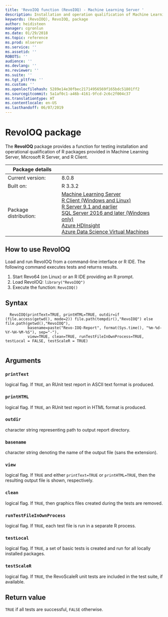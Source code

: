```yaml
---
title: 'RevoIOQ function (RevoIOQ) - Machine Learning Server '
description: Installation and operation qualification of Machine Learning Server
keywords: (RevoIOQ), RevoIOQ, package
author: heidisteen
manager: cgronlun
ms.date: 01/29/2018
ms.topic: reference
ms.prod: mlserver
ms.service: ''
ms.assetid: ''
ROBOTS: ''
audience: ''
ms.devlang: ''
ms.reviewer: ''
ms.suite: ''
ms.tgt_pltfrm: ''
ms.custom: ''
ms.openlocfilehash: 5289e14e30fbec21714956569f165bdc51801ff2
ms.sourcegitcommit: 5a1af0c1-a46b-4161-9fcd-2c6c2f004c37
ms.translationtype: HT
ms.contentlocale: en-US
ms.lasthandoff: 06/07/2019
---
```

 # <a name="revoioq-package"></a>RevoIOQ package

 The **RevoIOQ** package provides a function for testing installation and operational qualification of R packages provided in Machine Learning Server, Microsoft R Server, and R Client.
 
| Package details | |
|--------|-|
| Current version: |  8.0.8 |
| Built on: | R 3.3.2 |
| Package distribution: | [Machine Learning Server](../what-is-machine-learning-server.md) </br>[R Client (Windows and Linux)](../r-client/what-is-microsoft-r-client.md) <br/>[R Server 9.1 and earlier](../what-is-microsoft-r-server.md)   <br/>[SQL Server 2016 and later (Windows only)](https://docs.microsoft.com/sql/advanced-analytics/getting-started-with-machine-learning-services)   <br/> [Azure HDInsight](https://docs.microsoft.com/azure/hdinsight/hdinsight-hadoop-r-server-get-started) <br/>[Azure Data Science Virtual Machines](https://docs.microsoft.com/azure/machine-learning/machine-learning-data-science-provision-vm) |   

 
## <a name="how-to-use-revoioq"></a>How to use RevoIOQ

Load and run RevoIOQ from a command-line interface or R IDE. The following command executes tests and returns results.

1. Start Revo64 (on Linux) or an R IDE providing an R prompt.
2. Load RevoIOQ: `library("RevoIOQ")`
3. Execute the function: `RevoIOQ()`

## <a name="syntax"></a>Syntax

```   
  RevoIOQ(printText=TRUE, printHTML=TRUE, outdir=if (file.access(getwd(), mode=2)) file.path(tempdir(),"RevoIOQ") else file.path(getwd(),"RevoIOQ"), 
          basename=paste("Revo-IOQ-Report", format(Sys.time(), "%m-%d-%Y-%H-%M-%S"), sep="-"),
          view=TRUE, clean=TRUE, runTestFileInOwnProcess=TRUE, testLocal = FALSE, testScaleR = TRUE)
 
```
 
 ## <a name="arguments"></a>Arguments

   
 ### `printText`
 logical flag. If `TRUE`, an RUnit test report in ASCII text format is produced. 
  
    
 ### `printHTML`
 logical flag. If `TRUE`, an RUnit test report in HTML format is produced. 
  
    
 ### `outdir`
 character string representing path to output report directory. 
  
    
 ### `basename`
 character string denoting the name of the output file (sans the extension). 
  
    
 ### `view`
 logical flag. If `TRUE` and either `printText=TRUE` or `printHTML=TRUE`, then  the resulting output file is shown, respectively. 
  
    
 ### `clean`
 logical flag. If `TRUE`, then graphics files created during the tests are removed. 
  
    
 ### `runTestFileInOwnProcess`
 logical flag. If `TRUE`, each test file  is run in a separate R process. 
  
    
 ### `testLocal`
 logical flag. If `TRUE`, a set of basic tests is created and run for all locally installed packages. 
  
    
 ### `testScaleR`
 logical flag. If `TRUE`, the RevoScaleR unit tests are included in the test suite, if available. 
  
 
 ## <a name="return-value"></a>Return value
 
`TRUE` if all tests are successful, `FALSE` otherwise.
 
 
 
 
